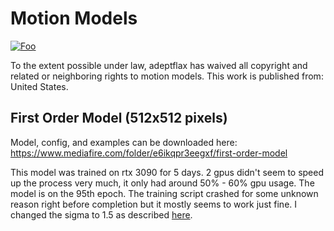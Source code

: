 # Motion Models



[![Foo](https://licensebuttons.net/p/zero/1.0/88x31.png)](http://creativecommons.org/publicdomain/zero/1.0/)

To the extent possible under law, adeptflax has waived all copyright and related or neighboring rights to motion models. This work is published from: United States.


## First Order Model (512x512 pixels)

Model, config, and examples can be downloaded here: [https://www.mediafire.com/folder/e6ikqpr3eegxf/first-order-model ](https://www.mediafire.com/folder/e6ikqpr3eegxf/first-order-model)

This model was trained on rtx 3090 for 5 days. 2 gpus didn't seem to speed up the process very much, it only had around 50% - 60% gpu usage. The model is on the 95th epoch. The training script crashed for some unknown reason right before completion but it mostly seems to work just fine. I changed the sigma to 1.5 as described [here](https://github.com/AliaksandrSiarohin/first-order-model/issues/20#issuecomment-600784060).
